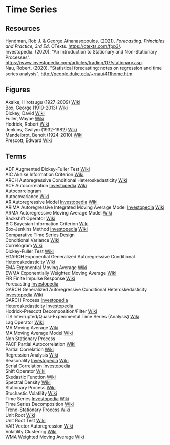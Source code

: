 # Time Series

## Resources

Hyndman, Rob J. & George Athanasopoulos. (2021). _Forecasting: Principles and Practice, 3rd Ed_. OTexts. <https://otexts.com/fpp3/>.<br>
Investopedia. (2020). "An Introduction to Stationary and Non-Stationary Processes". <https://www.investopedia.com/articles/trading/07/stationary.asp>.<br>
Nau, Robert. (2020). "Statistical forecasting: notes on regression and time series analysis". <http://people.duke.edu/~rnau/411home.htm>.<br>

## Figures

Akaike, Hirotsugu (1927-2009) [Wiki](https://en.wikipedia.org/wiki/Hirotugu_Akaike)<br>
Box, George (1919-2013) [Wiki](https://en.wikipedia.org/wiki/George_E._P._Box)<br>
Dickey, David [Wiki](https://en.wikipedia.org/wiki/David_Dickey)<br>
Fuller, Wayne [Wiki](https://en.wikipedia.org/wiki/Wayne_Fuller)<br>
Hodrick, Robert [Wiki](https://en.wikipedia.org/wiki/Robert_J._Hodrick)<br>
Jenkins, Gwilym (1932-1982) [Wiki](https://en.wikipedia.org/wiki/Gwilym_Jenkins)<br>
Mandelbrot, Benoit (1924-2010) [Wiki](https://en.wikipedia.org/wiki/Benoit_Mandelbrot)<br>
Prescott, Edward [Wiki](https://en.wikipedia.org/wiki/Edward_C._Prescott)<br>

## Terms

ADF Augmented Dickey-Fuller Test [Wiki](https://en.wikipedia.org/wiki/Augmented_Dickey–Fuller_test)<br>
AIC Akaike Information Criterion [Wiki](https://en.wikipedia.org/wiki/Akaike_information_criterion)<br>
ARCH Autoregressive Conditional Heteroskedasticity [Wiki](https://en.wikipedia.org/wiki/Autoregressive_conditional_heteroskedasticity)<br>
ACF Autocorrelation [Investopedia](https://www.investopedia.com/terms/a/autocorrelation.asp) [Wiki](https://en.wikipedia.org/wiki/Autocorrelation)<br>
Autocorrelogram<br>
Autocovariance [Wiki](https://en.wikipedia.org/wiki/Autocovariance)<br>
AR Autoregressive Model [Investopedia](https://www.investopedia.com/terms/a/autoregressive.asp) [Wiki](https://en.wikipedia.org/wiki/Autoregressive_model)<br>
ARIMA Autoregressive Integrated Moving Average Model [Investopedia](https://www.investopedia.com/terms/a/autoregressive-integrated-moving-average-arima.asp) [Wiki](https://en.wikipedia.org/wiki/Autoregressive_integrated_moving_average)<br>
ARMA Autoregressive Moving Average Model [Wiki](https://en.wikipedia.org/wiki/Autoregressive–moving-average_model)<br>
Backshift Operator [Wiki](https://en.wikipedia.org/wiki/Lag_operator)<br>
BIC Bayesian Information Criterion [Wiki](https://en.wikipedia.org/wiki/Bayesian_information_criterion)<br>
Box-Jenkins Method [Investopedia](https://www.investopedia.com/terms/b/box-jenkins-model.asp) [Wiki](https://en.wikipedia.org/wiki/Box–Jenkins_method)<br>
Comparative Time Series Design<br>
Conditional Variance [Wiki](https://en.wikipedia.org/wiki/Conditional_variance)<br>
Correlogram [Wiki](https://en.wikipedia.org/wiki/Correlogram)<br>
Dickey-Fuller Test [Wiki](https://en.wikipedia.org/wiki/Dickey–Fuller_test)<br>
EGARCH Exponential Generalized Autoregressive Conditional Heteroskedasticity [Wiki](https://en.wikipedia.org/wiki/Autoregressive_conditional_heteroskedasticity#EGARCH)<br>
EMA Exponential Moving Average [Wiki](https://en.wikipedia.org/wiki/Moving_average#Exponential_moving_average)<br>
EWMA Exponentially Weighted Moving Average [Wiki](https://en.wikipedia.org/wiki/Moving_average#Exponential_moving_average)<br>
FIR Finite Impulse Response [Wiki](https://en.wikipedia.org/wiki/Finite_impulse_response)<br>
Forecasting [Investopedia](https://www.investopedia.com/terms/f/forecasting.asp)<br>
GARCH Generalized Autoregressive Conditional Heteroskedasticity [Investopedia](https://www.investopedia.com/terms/g/garch.asp) [Wiki](https://en.wikipedia.org/wiki/Autoregressive_conditional_heteroskedasticity)<br>
GARCH Process [Investopedia](https://www.investopedia.com/terms/g/generalalizedautogregressiveconditionalheteroskedasticity.asp)<br>
Heteroskedasticity [Investopedia](https://www.investopedia.com/terms/h/heteroskedasticity.asp)<br>
Hodrick-Prescott Decomposition/Filter [Wiki](https://en.wikipedia.org/wiki/Hodrick–Prescott_filter)<br>
ITS Interrupted/Quasi-Experimental Time Series (Analysis) [Wiki](https://en.wikipedia.org/wiki/Interrupted_time_series)<br>
Lag Operator [Wiki](https://en.wikipedia.org/wiki/Lag_operator)<br>
MA Moving Average [Wiki](https://en.wikipedia.org/wiki/Moving_average)<br>
MA Moving Average Model [Wiki](https://en.wikipedia.org/wiki/Moving-average_model)<br>
Non Stationary Process<br>
PACF Partial Autocorrelation [Wiki](https://en.wikipedia.org/wiki/Partial_autocorrelation_function)<br>
Partial Correlation [Wiki](https://en.wikipedia.org/wiki/Partial_correlation)<br>
Regression Analysis [Wiki](https://en.wikipedia.org/wiki/Regression_analysis)<br>
Seasonality [Investopedia](https://www.investopedia.com/terms/s/seasonality.asp) [Wiki](https://en.wikipedia.org/wiki/Seasonality)<br>
Serial Correlation [Investopedia](https://www.investopedia.com/terms/s/serial-correlation.asp)<br>
Shift Operator [Wiki](https://en.wikipedia.org/wiki/Shift_operator)<br>
Skedastic Function [Wiki](https://en.wikipedia.org/wiki/Conditional_variance)<br>
Spectral Density [Wiki](https://en.wikipedia.org/wiki/Spectral_density#Spectrum_analysis)<br>
Stationary Process [Wiki](https://en.wikipedia.org/wiki/Stationary_process)<br>
Stochastic Volatility [Wiki](https://en.wikipedia.org/wiki/Stochastic_volatility)<br>
Time Series [Investopedia](https://www.investopedia.com/terms/t/timeseries.asp) [Wiki](https://en.wikipedia.org/wiki/Time_series)<br>
Time Series Decomposition [Wiki](https://en.wikipedia.org/wiki/Decomposition_of_time_series)<br>
Trend-Stationary Process [Wiki](https://en.wikipedia.org/wiki/Trend-stationary_process)<br>
Unit Root [Wiki](https://en.wikipedia.org/wiki/Unit_root)<br>
Unit Root Test [Wiki](https://en.wikipedia.org/wiki/Unit_root_test)<br>
VAR Vector Autoregression [Wiki](https://en.wikipedia.org/wiki/Vector_autoregression)<br>
Volatility Clustering [Wiki](https://en.wikipedia.org/wiki/Volatility_clustering)<br>
WMA Weighted Moving Average [Wiki](https://en.wikipedia.org/wiki/Moving_average#Weighted_moving_average)<br>

